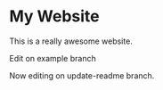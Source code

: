 # My Website

This is a really awesome website.


Edit on example branch


Now editing on update-readme branch.

